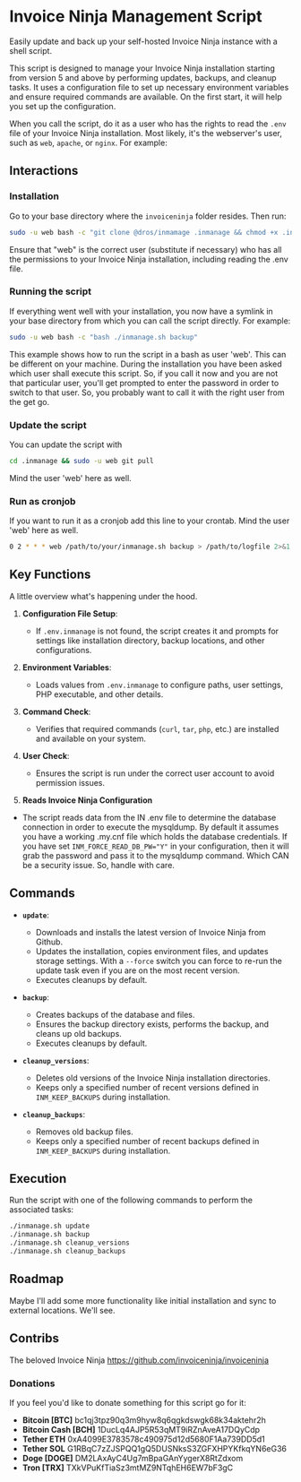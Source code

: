 # Invoice Ninja Management Script

Easily update and back up your self-hosted Invoice Ninja instance with a shell script.

This script is designed to manage your Invoice Ninja installation starting from version 5 and above by performing updates, backups, and cleanup tasks. It uses a configuration file to set up necessary environment variables and ensure required commands are available. On the first start, it will help you set up the configuration.

When you call the script, do it as a user who has the rights to read the `.env` file of your Invoice Ninja installation. Most likely, it's the webserver's user, such as `web`, `apache`, or `nginx`. For example:

## Interactions

### Installation

Go to your base directory where the `invoiceninja` folder resides. Then run:

```bash
sudo -u web bash -c "git clone @dros/inmamage .inmanage && chmod +x .inmanage/inmanage.sh && bash .inmanage/inmanage.sh"
```

Ensure that "web" is the correct user (substitute if necessary) who has all the permissions to your Invoice Ninja installation, including reading the .env file.

### Running the script

If everything went well with your installation, you now have a symlink in your base directory from which you can call the script directly. For example:

```bash
sudo -u web bash -c "bash ./inmanage.sh backup"
```

This example shows how to run the script in a bash as user 'web'. This can be different on your machine. During the installation you have been asked which user shall execute this script. So, if you call it now and you are not that particular user, you'll get prompted to enter the password in order to switch to that user. So, you probably want to call it with the right user from the get go.

### Update the script

You can update the script with

```bash
cd .inmanage && sudo -u web git pull
```

Mind the user 'web' here as well.

### Run as cronjob

If you want to run it as a cronjob add this line to your crontab. Mind the user 'web' here as well.

```bash
0 2 * * * web /path/to/your/inmanage.sh backup > /path/to/logfile 2>&1
```

## Key Functions

A little overview what's happening under the hood.

1. **Configuration File Setup**:

   - If `.env.inmanage` is not found, the script creates it and prompts for settings like installation directory, backup locations, and other configurations.

2. **Environment Variables**:

   - Loads values from `.env.inmanage` to configure paths, user settings, PHP executable, and other details.

3. **Command Check**:

   - Verifies that required commands (`curl`, `tar`, `php`, etc.) are installed and available on your system.

4. **User Check**:

   - Ensures the script is run under the correct user account to avoid permission issues.

5. **Reads Invoice Ninja Configuration**

- The script reads data from the IN .env file to determine the database connection in order to execute the mysqldump. By default it assumes you have a working .my.cnf file which holds the database credentials. If you have set `INM_FORCE_READ_DB_PW="Y"` in your configuration, then it will grab the password and pass it to the mysqldump command. Which CAN be a security issue. So, handle with care.

## Commands

- **`update`**:

  - Downloads and installs the latest version of Invoice Ninja from Github.
  - Updates the installation, copies environment files, and updates storage settings. With a `--force` switch you can force to re-run the update task even if you are on the most recent version.
  - Executes cleanups by default.

- **`backup`**:

  - Creates backups of the database and files.
  - Ensures the backup directory exists, performs the backup, and cleans up old backups.
  - Executes cleanups by default.

- **`cleanup_versions`**:

  - Deletes old versions of the Invoice Ninja installation directories.
  - Keeps only a specified number of recent versions defined in `INM_KEEP_BACKUPS` during installation.

- **`cleanup_backups`**:
  - Removes old backup files.
  - Keeps only a specified number of recent backups defined in `INM_KEEP_BACKUPS` during installation.

## Execution

Run the script with one of the following commands to perform the associated tasks:

```bash
./inmanage.sh update
./inmanage.sh backup
./inmanage.sh cleanup_versions
./inmanage.sh cleanup_backups
```

## Roadmap

Maybe I'll add some more functionality like initial installation and sync to external locations. We'll see.

## Contribs

The beloved Invoice Ninja
https://github.com/invoiceninja/invoiceninja

### Donations

If you feel you'd like to donate something for this script go for it:

- **Bitcoin [BTC]** bc1qj3tpz90q3m9hyw8q6qgkdswgk68k34aktehr2h
- **Bitcoin Cash [BCH]** 1DucLq4AJP5R53qMT9iRZnAveA17DQyCdp
- **Tether ETH** 0xA4099E3783578c490975d12d5680F1Aa739DD5d1
- **Tether SOL** G1RBqC7zZJSPQQ1gQ5DUSNksS3ZGFXHPYKfkqYN6eG36
- **Doge [DOGE]** DM2LAxAyC4Ug7mBpaGAnYygerX8RtZdxom
- **Tron [TRX]** TXkVPuKfTiaSz3mtMZ9NTqhEH6EW7bF3gC
